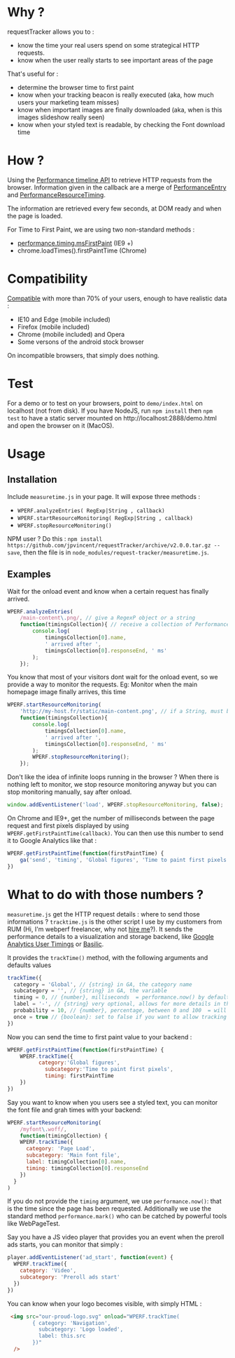 # Why ?

requestTracker allows you to :
* know the time your real users spend on some strategical HTTP requests.
* know when the user really starts to see important areas of the page

That's useful for :
* determine the browser time to first paint
* know when your tracking beacon is really executed (aka, how much users your marketing team misses)
* know when important images are finally downloaded (aka, when is this images slideshow really seen)
* know when your styled text is readable, by checking the Font download time

# How ?

Using the [Performance timeline API](http://www.w3.org/TR/performance-timeline/) to retrieve HTTP requests from the browser. Information given in the callback are a merge of [PerformanceEntry](http://www.w3.org/TR/performance-timeline/#sec-PerformanceEntry-interface) and [PerformanceResourceTiming](http://www.w3.org/TR/resource-timing/#performanceresourcetiming).

The information are retrieved every few seconds, at DOM ready and when the page is loaded.

For Time to First Paint, we are using two non-standard methods :
* [performance.timing.msFirstPaint](http://msdn.microsoft.com/en-us/library/ie/ff974719(v=vs.85).aspx) (IE9 +)
* chrome.loadTimes().firstPaintTime (Chrome)

# Compatibility

[Compatible](http://caniuse.com/#feat=resource-timing) with more than 70% of your users, enough to have realistic data :
* IE10 and Edge (mobile included)
* Firefox (mobile included)
* Chrome (mobile included) and Opera
* Some versons of the android stock browser

On incompatible browsers, that simply does nothing.

# Test

For a demo or to test on your browsers, point to ```demo/index.html``` on localhost (not from disk). If you have NodeJS, run ```npm install``` then ```npm test``` to have a static server mounted on http://localhost:2888/demo.html and open the browser on it (MacOS).

# Usage

## Installation

Include ```measuretime.js``` in your page. It will expose three methods :
* ```WPERF.analyzeEntries( RegExp|String , callback)```
* ```WPERF.startResourceMonitoring( RegExp|String , callback)```
* ```WPERF.stopResourceMonitoring()```

NPM user ? Do this : ```npm install https://github.com/jpvincent/requestTracker/archive/v2.0.0.tar.gz --save```, then the file is in ```node_modules/request-tracker/measuretime.js```.

## Examples

Wait for the onload event and know when a certain request has finally arrived.

```javascript
WPERF.analyzeEntries(
	/main-content\.png/, // give a RegexP object or a string
	function(timingsCollection){ // receive a collection of PerformanceTiming PerformanceResourceTiming objects
		console.log(
			timingsCollection[0].name,
			' arrived after ',
			timingsCollection[0].responseEnd, ' ms'
		);
	});
```

You know that most of your visitors dont wait for the onload event, so we provide a way to monitor the requests. Eg: Monitor when the main homepage image finally arrives, this time

```javascript
WPERF.startResourceMonitoring(
	'http://my-host.fr/static/main-content.png', // if a String, must be the exact location
	function(timingsCollection){
		console.log(
			timingsCollection[0].name,
			' arrived after ',
			timingsCollection[0].responseEnd, ' ms'
		);
		WPERF.stopResourceMonitoring();
	});
```

Don't like the idea of infinite loops running in the browser ? When there is nothing left to monitor, we stop resource monitoring anyway but you can stop monitoring manually, say after onload.

```javascript
window.addEventListener('load', WPERF.stopResourceMonitoring, false);
```

On Chrome and IE9+, get the number of milliseconds between the page request and first pixels displayed by using ```WPERF.getFirstPaintTime(callback)```. You can then use this number to send it to Google Analytics like that :

```javascript
WPERF.getFirstPaintTime(function(firstPaintTime) {
	ga('send', 'timing', 'Global figures', 'Time to paint first pixels', firstPaintTime)
})
```


# What to do with those numbers ?

```measuretime.js``` get the HTTP request details : where to send those informations ?
```tracktime.js``` is the other script I use by my customers from RUM (Hi, I'm webperf freelancer, why not [hire me](mailto:jp@braincracking.fr)?). It sends the performance details to a visualization and storage backend, like [Google Analytics User Timings](https://developers.google.com/analytics/devguides/collection/analyticsjs/user-timings) or [Basilic](http://basilic.io/).

It provides the ```trackTime()``` method, with the following arguments and defaults values

```javascript
trackTime({
  category = 'Global', // {string} in GA, the category name
  subcategory = '', // {string} in GA, the variable
  timing = 0, // {number}, milliseconds  = performance.now() by default
  label = '-', // {string} very optional, allows for more details in the tracking (like the name of the resource tracked)
  probability = 10, // {number}, percentage, between 0 and 100  = will limit the number of reports sent back to your backend
  once = true // {boolean}: set to false if you want to allow tracking multiple time the same triplet (cat/subcat/label)
})
```

Now you can send the time to first paint value to your backend :

```javascript
WPERF.getFirstPaintTime(function(firstPaintTime) {
	WPERF.trackTime({
		  category:'Global figures',
		 	subcategory:'Time to paint first pixels', 
		 	timing: firstPaintTime
	})
})
```

Say you want to know when you users see a styled text, you can monitor the font file and grah times with your backend:

```javascript
WPERF.startResourceMonitoring(
	/myfont\.woff/,
	function(timingCollection) {
    WPERF.trackTime({
      category: 'Page Load',
      subcategory: 'Main font file',
      label: timingCollection[0].name,
      timing: timingCollection[0].responseEnd
    })
  }
)
```

If you do not provide the ```timing``` argument, we use ```performance.now()```: that is the time since the page has been requested. Additionally we use the standard method ```performance.mark()``` who can be catched by powerful tools like WebPageTest.

Say you have a JS video player that provides you an event when the preroll ads starts, you can monitor that simply :

```javascript
player.addEventListener('ad_start', function(event) {
  WPERF.trackTime({
    category: 'Video',
    subcategory: 'Preroll ads start'
  })
})
```

You can know when your logo becomes visible, with simply HTML :

```html
 <img src="our-proud-logo.svg" onload="WPERF.trackTime(
        { category: 'Navigation',
          subcategory: 'Logo loaded',
          label: this.src
        })"
  />
```
